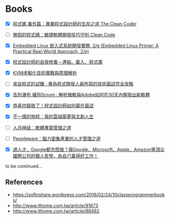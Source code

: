 # Books

* [x] [程式碼 番外篇：專業程式設計師的生存之道 The Clean Coder](http://www.books.com.tw/products/0010598217)
 
* [ ] [無瑕的程式碼：敏捷軟體開發技巧守則 Clean Code](http://www.books.com.tw/products/0010579897)
 
* [x] [Embedded Linux 嵌入式系統開發實務, 2/e (Embedded Linux Primer: A Practical Real-World Approach, 2/e)](https://www.tenlong.com.tw/products/9789574429646)

* [x] [程式設計師的自我修養－連結、載入、程式庫](https://www.tenlong.com.tw/products/9789861818283)

* [x] [KVM虛擬化技術實戰與原理解析](http://yongluo2013.github.io/comments-for-kvm-book/)

* [ ] [來自程式的試鍊 : 專為程式開發人員所寫的技術面試完全攻略](http://www.books.com.tw/products/0010552926)

* [x] [告別瀑布,擁抱Scrum : 解析微軟與Adobe如何在30天內開發出新軟體](http://www.books.com.tw/products/0010647604)

* [x] [恭喜你錄取了！程式設計師如何贏在面試](https://www.kingstone.com.tw/book/book_page.asp?kmcode=2014713206565)

* [x] [不一樣的旅程：我的雲端築夢與文創人生](http://www.books.com.tw/products/0010527914)

* [ ] [人月神話：軟體專案管理之道](http://www.books.com.tw/products/0010254508)

* [ ] [Peopleware：腦力密集產業的人才管理之道](https://www.tenlong.com.tw/products/9789866031632)

* [x] [選人才，Google都怎麼做？窺Google、Microsoft、Apple、Amazon等頂尖國際公司的獵人哲學，為自己贏得好工作！](http://www.books.com.tw/products/0010534643)

to be continued...

## References

* https://softnshare.wordpress.com/2016/02/24/10classprogrammerbooks/
* http://www.ithome.com.tw/article/91673
* http://www.ithome.com.tw/article/88482
